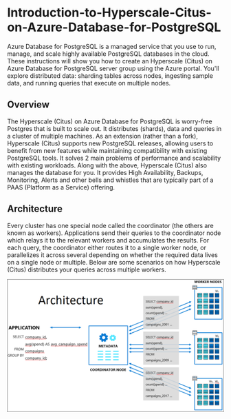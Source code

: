 # Introduction-to-Hyperscale-Citus-on-Azure-Database-for-PostgreSQL

Azure Database for PostgreSQL is a managed service that you use to run, manage, and scale highly available PostgreSQL databases in the cloud. These instructions will show you how to create an Hyperscale (Citus) on Azure Database for PostgreSQL server group using the Azure portal. You'll explore distributed data: sharding tables across nodes, ingesting sample data, and running queries that execute on multiple nodes.

## Overview 

The Hyperscale (Citus) on Azure Database for PostgreSQL is worry-free Postgres that is built to scale out. It distributes (shards), data and queries in a cluster of multiple machines. As an extension (rather than a fork), Hyperscale (Citus) supports new PostgreSQL releases, allowing users to benefit from new features while maintaining compatibility with existing PostgreSQL tools. It solves 2 main problems of performance and scalability with existing workloads. Along with the above, Hyperscale (Citus) also manages the database for you. It provides High Availability, Backups, Monitoring, Alerts and other bells and whistles that are typically part of a PAAS (Platform as a Service) offering.

## Architecture

Every cluster has one special node called the coordinator (the others are known as workers). Applications send their queries to the coordinator node which relays it to the relevant workers and accumulates the results.
For each query, the coordinator either routes it to a single worker node, or parallelizes it across several depending on whether the required data lives on a single node or multiple. Below are some scenarios on how Hyperscale (Citus) distributes your queries across multiple workers.

![](Images/architecture.png)
